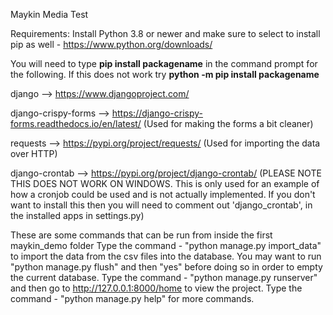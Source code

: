 Maykin Media Test

Requirements:
Install Python 3.8 or newer and make sure to select to install pip as well - https://www.python.org/downloads/

You will need to type **pip install packagename** in the command prompt for the following.
If this does not work try **python -m pip install packagename**

django --> https://www.djangoproject.com/

django-crispy-forms --> https://django-crispy-forms.readthedocs.io/en/latest/ (Used for making the forms a bit cleaner)

requests --> https://pypi.org/project/requests/ (Used for importing the data over HTTP)

django-crontab --> https://pypi.org/project/django-crontab/ (PLEASE NOTE THIS DOES NOT WORK ON WINDOWS. This is only used for an example of how a cronjob could be used and is not actually implemented. If you don't want to install this then you will need to comment out 'django_crontab', in the installed apps in settings.py)

These are some commands that can be run from inside the first maykin_demo folder
Type the command - "python manage.py import_data" to import the data from the csv files into the database. You may want to run "python manage.py flush" and then "yes" before doing so in order to empty the current database.
Type the command - "python manage.py runserver" and then go to http://127.0.0.1:8000/home to view the project.
Type the command - "python manage.py help" for more commands.
